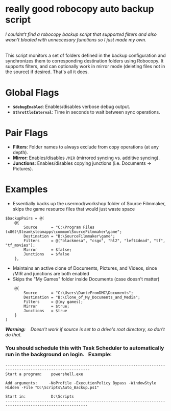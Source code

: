 # really good robocopy auto backup script

###### I couldnt't find a robocopy backup script that supported filters and also wasn't bloated with unneccesary functions so I just made my own.
This script monitors a set of folders defined in the backup configuration and synchronizes them to corresponding destination folders using Robocopy. It supports filters, and can optionally work in mirror mode (deleting files not in the source) if desired. That's all it does.
   
# Global Flags

- **`$debugEnabled`**: Enables/disables verbose debug output.
- **`$throttleInterval`**: Time in seconds to wait between sync operations.

# Pair Flags

- **Filters**: Folder names to always exclude from copy operations (at any depth).
- **Mirror**: Enables/disables `/MIR` (mirrored syncing vs. additive syncing).
- **Junctions**: Enables/disables copying junctions (i.e. Documents → Pictures).

# Examples
- Essentially backs up the usermod/workshop folder of Source Filmmaker, skips the game resource files that would just waste space
```
$backupPairs = @(    
    @{         
        Source      = "C:\Program Files (x86)\Steam\steamapps\common\SourceFilmmaker\game";         
        Destination = "B:\SourceFilmmaker\game";         
        Filters     = @("blackmesa", "csgo", "hl2", "left4dead", "tf", "tf_movies");         
        Mirror      = $false;         
        Junctions   = $false    
    },
```
- Maintains an active clone of Documents, Pictures, and Videos, since /MIR and junctions are both enabled
- Skips the "My Games" folder inside Documents (case doesn't matter)
```
    @{         
        Source      = "C:\Users\DanteFromDMC\Documents";         
        Destination = "B:\Clone_of_My_Documents_and_Media";         
        Filters     = @(my games);         
        Mirror      = $true;         
        Junctions   = $true    
    }
)
```


_**Warning:**    Doesn't work if source is set to a drive's root directory, so don't do that._

### You should schedule this with Task Scheduler to automatically run in the background on login.   Example:
```
-----------------------------------------------------------------------------------------------------------
Start a program:    powershell.exe

Add arguments:     -NoProfile -ExecutionPolicy Bypass -WindowStyle Hidden -File "D:\Scripts\Auto_Backup.ps1"

Start in:           D:\Scripts
----------------------------------------------------------------------------------------------------------
```
